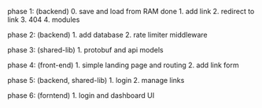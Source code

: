 phase 1: (backend)
    0. save and load from RAM               done
    1. add link
    2. redirect to link
    3. 404
    4. modules

phase 2: (backend)
    1. add database
    2. rate limiter middleware

phase 3: (shared-lib)
    1. protobuf and api models

phase 4: (front-end)
    1. simple landing page and routing
    2. add link form

phase 5: (backend, shared-lib)
    1. login
    2. manage links

phase 6: (forntend)
    1. login and dashboard UI
